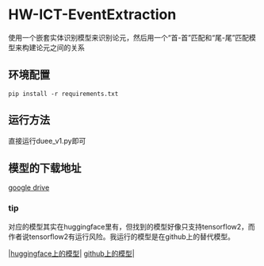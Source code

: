 # HW-ICT-EventExtraction
使用一个嵌套实体识别模型来识别论元，然后用一个“首-首”匹配和“尾-尾”匹配模型来构建论元之间的关系
## 环境配置
```
pip install -r requirements.txt
```
## 运行方法


直接运行duee_v1.py即可
## 模型的下载地址
[google drive](https://drive.google.com/open?id=1ykENKV7dIFAqRRQbZIh0mSb7Vjc2MeFA)
### tip
对应的模型其实在huggingface里有，但找到的模型好像只支持tensorflow2，而作者说tensorflow2有运行风险。我运行的模型是在github上的替代模型。

|[huggingface上的模型](https://huggingface.co/hfl/chinese-roberta-wwm-ext)|
[github上的模型](https://github.com/brightmart/roberta_zh)|
